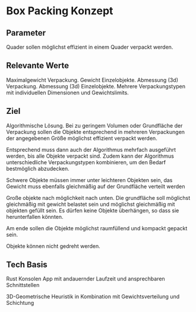 # Box Packing Konzept

## Parameter

Quader sollen möglichst effizient in einem Quader verpackt werden.

## Relevante Werte

Maximalgewicht Verpackung.
Gewicht Einzelobjekte.
Abmessung (3d) Verpackung.
Abmessung (3d) Einzelobjekte.
Mehrere Verpackungstypen mit individuellen Dimensionen und Gewichtslimits.

## Ziel

Algorithmische Lösung.
Bei zu geringem Volumen oder Grundfläche der Verpackung sollen die Objekte entsprechend in mehreren Verpackungen der angegebenen Größe möglichst effizient verpackt werden.

Entsprechend muss dann auch der Algorithmus mehrfach ausgeführt werden, bis alle Objekte verpackt sind.
Zudem kann der Algorithmus unterschiedliche Verpackungstypen kombinieren, um den Bedarf bestmöglich abzudecken.

Schwere Objekte müssen immer unter leichteren Objekten sein, das Gewicht muss ebenfalls gleichmäßig auf der Grundfläche verteilt werden

Große objekte nach möglichkeit nach unten. Die grundfläche soll möglichst gleichmäßig mit gewicht belastet sein und möglichst gleichmäßig mit objekten gefüllt sein. Es dürfen keine Objekte überhängen, so dass sie herunterfallen könnten.

Am ende sollen die Objekte möglichst raumfüllend und kompackt gepackt sein.

Objekte können nicht gedreht werden.

## Tech Basis

Rust Konsolen App mit andauernder Laufzeit und ansprechbaren Schnittstellen

3D-Geometrische Heuristik in Kombination mit Gewichtsverteilung und Schichtung
